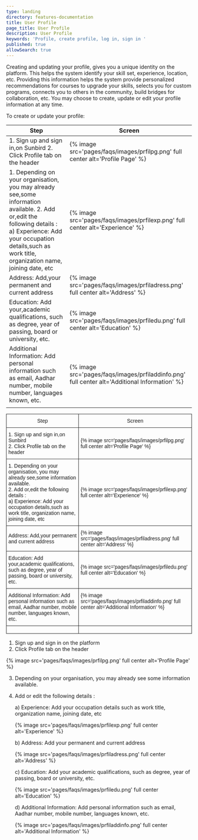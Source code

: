 ```yaml
---
type: landing
directory: features-documentation
title: User Profile
page_title: User Profile
description: User Profile
keywords: 'Profile, create profile, log in, sign in '
published: true
allowSearch: true
---
```


Creating and updating your profile, gives you a unique identity on the platform. This helps the system identify your skill set, experience, location, etc. Providing this information helps the system provide personalized recommendations for courses to upgrade your skills, selects you for custom programs, connects you to others in the community, build bridges for collaboration, etc. You may choose to create, update or edit your profile information at any time.

To create or update your profile:

| Step                                                                                                                                                                                                                                              | Screen                                                                                        |
|---------------------------------------------------------------------------------------------------------------------------------------------------------------------------------------------------------------------------------------------------|-----------------------------------------------------------------------------------------------|
| 1. Sign up and sign in,on Sunbird 2. Click Profile tab on the header                                                                                                                                                                              | {% image src='pages/faqs/images/prfilpg.png' full center alt='Profile Page' %}                |
| 1. Depending on your organisation, you may already see,some information available. 2. Add or,edit the following details :                     a) Experience: Add your occupation details,such as work title, organization name, joining date, etc | {% image src='pages/faqs/images/prfilexp.png' full center alt='Experience' %}                 |
| Address: Add,your permanent and current address                                                                                                                                                                                                   | {% image src='pages/faqs/images/prfiladress.png' full center alt='Address' %}                 |
| Education: Add your,academic qualifications, such as degree, year of passing, board or university, etc.                                                                                                                                           | {% image src='pages/faqs/images/prfiledu.png' full center alt='Education' %}                  |
| Additional Information: Add personal information such as email, Aadhar number, mobile number, languages known, etc.                                                                                                                               | {% image src='pages/faqs/images/prfiladdinfo.png' full center alt='Additional Information' %} |
|                                                                                                                                                                                                                                                   |                                                                                               |


<style type="text/css">
.tg  {border-collapse:collapse;border-spacing:0;}
.tg td{font-family:Arial, sans-serif;font-size:14px;padding:10px 5px;border-style:solid;border-width:1px;overflow:hidden;word-break:normal;}
.tg th{font-family:Arial, sans-serif;font-size:14px;font-weight:normal;padding:10px 5px;border-style:solid;border-width:1px;overflow:hidden;word-break:normal;}
.tg .tg-yw4l{vertical-align:top}
</style>
<table class="tg">
  <tr>
    <th class="tg-031e">Step</th>
    <th class="tg-031e">Screen</th>
  </tr>
  <tr>
    <td class="tg-031e">1. Sign up and sign in,on Sunbird<br>2. Click Profile tab on the header</td>
    <td class="tg-031e">{% image src='pages/faqs/images/prfilpg.png' full center alt='Profile Page' %}</td>
  </tr>
  <tr>
    <td class="tg-031e">1. Depending on your organisation, you may already see,some information available.<br>2. Add or,edit the following details :        <br>            a) Experience: Add your occupation details,such as work title, organization name, joining date, etc</td>
    <td class="tg-031e">{% image src='pages/faqs/images/prfilexp.png' full center alt='Experience' %}</td>
  </tr>
  <tr>
    <td class="tg-031e">Address: Add,your permanent and current address</td>
    <td class="tg-031e">{% image src='pages/faqs/images/prfiladress.png' full center alt='Address' %}</td>
  </tr>
  <tr>
    <td class="tg-031e">Education: Add your,academic qualifications, such as degree, year of passing, board or university, etc.</td>
    <td class="tg-031e">{% image src='pages/faqs/images/prfiledu.png' full center alt='Education' %}</td>
  </tr>
  <tr>
    <td class="tg-yw4l">Additional Information: Add personal information such as email, Aadhar number, mobile number, languages known, etc.</td>
    <td class="tg-yw4l">{% image src='pages/faqs/images/prfiladdinfo.png' full center alt='Additional Information' %}</td>
  </tr>
  <tr>
    <td class="tg-yw4l"></td>
    <td class="tg-yw4l"></td>
  </tr>
</table>








1. Sign up and sign in  on the platform
2. Click Profile tab on the header 

{% image src='pages/faqs/images/prfilpg.png' full center alt='Profile Page' %}

3. Depending on your organisation, you may already see  some information available.
4. Add or edit the following details :

	a) Experience: Add your occupation details  such as work title, organization name, joining date, etc

	{% image src='pages/faqs/images/prfilexp.png' full center alt='Experience' %}

	b) Address: Add  your permanent and current address

	{% image src='pages/faqs/images/prfiladress.png' full center alt='Address' %}

	c) Education: Add your  academic qualifications, such as degree, year of passing, board or university, etc.

	{% image src='pages/faqs/images/prfiledu.png' full center alt='Education' %}

	d) Additional Information: Add personal information such as email, Aadhar number, mobile number, languages known, etc.

	{% image src='pages/faqs/images/prfiladdinfo.png' full center alt='Additional Information' %}
